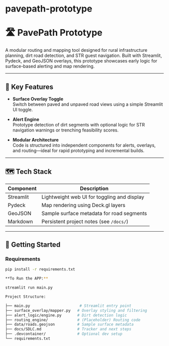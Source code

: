 # pavepath-prototype

# 🛣️ PavePath Prototype

A modular routing and mapping tool designed for rural infrastructure planning, dirt road detection, and STR guest navigation. Built with Streamlit, Pydeck, and GeoJSON overlays, this prototype showcases early logic for surface-based alerting and map rendering.

---

## 🚀 Key Features

- **Surface Overlay Toggle**  
  Switch between paved and unpaved road views using a simple Streamlit UI toggle.

- **Alert Engine**  
  Prototype detection of dirt segments with optional logic for STR navigation warnings or trenching feasibility scores.

- **Modular Architecture**  
  Code is structured into independent components for alerts, overlays, and routing—ideal for rapid prototyping and incremental builds.

---

## 🗺️ Tech Stack

| Component   | Description                                  |
|------------|----------------------------------------------|
| Streamlit  | Lightweight web UI for toggling and display |
| Pydeck     | Map rendering using Deck.gl layers           |
| GeoJSON    | Sample surface metadata for road segments   |
| Markdown   | Persistent project notes (see `/docs/`)      |

---

## 🧪 Getting Started

### Requirements

```bash
pip install -r requirements.txt

**To Run the APP:**

streamlit run main.py

Project Structure:

├── main.py                      # Streamlit entry point
├── surface_overlay/mapper.py   # Overlay styling and filtering
├── alert_logic/engine.py       # Dirt detection logic
├── routing_engine/             # (Placeholder) Routing code
├── data/roads.geojson          # Sample surface metadata
├── docs/SDLC.md                # Tracker and next steps
├── .devcontainer/              # Optional dev setup
└── requirements.txt



